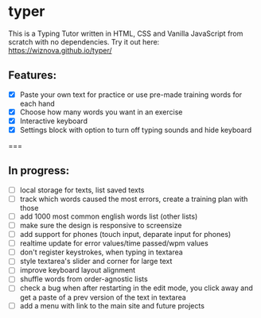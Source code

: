 # typer
This is a Typing Tutor written in HTML, CSS and Vanilla JavaScript from scratch with no dependencies.
Try it out here: https://wiznova.github.io/typer/

## Features:
- [X] Paste your own text for practice or use pre-made training words for each hand
- [X] Choose how many words you want in an exercise
- [X] Interactive keyboard
- [X] Settings block with option to turn off typing sounds and hide keyboard

===

## In progress:
- [ ] local storage for texts, list saved texts
- [ ] track which words caused the most errors, create a training plan with those
- [ ] add 1000 most common english words list (other lists)
- [ ] make sure the design is responsive to screensize
- [ ] add support for phones (touch input, deparate input for phones)
- [ ] realtime update for error values/time passed/wpm values
- [ ] don't register keystrokes, when typing in textarea
- [ ] style textarea's slider and corner for large text
- [ ] improve keyboard layout alignment
- [ ] shuffle words from order-agnostic lists
- [ ] check a bug when after restarting in the edit mode, you click away and get a paste of a prev version of the text in textarea
- [ ] add a menu with link to the main site and future projects

